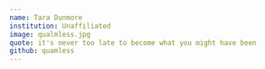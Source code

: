 ```yaml
---
name: Tara Dunmore
institution: Unaffiliated
image: qualmless.jpg
quote: it's never too late to become what you might have been
github: quamless
---
```

